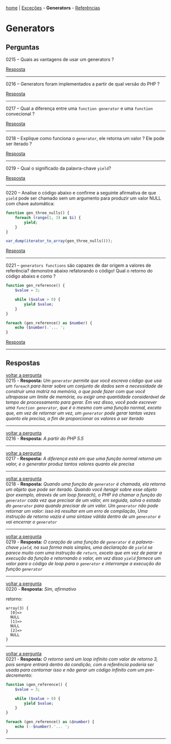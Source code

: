 [home](https://github.com/luk4z7/questionnairePHP/blob/master/pt_br/referencia-linguagem/home.md) | [Exceções](https://github.com/luk4z7/questionnairePHP/blob/master/pt_br/referencia-linguagem/excecoes.md) - **Generators** - [Referências](https://github.com/luk4z7/questionnairePHP/blob/master/pt_br/referencia-linguagem/referencias.md)


Generators
==========

Perguntas
---------

<a name="back0215">0215</a> – Quais as vantagens de usar um generators ?

<a href="#0215">Resposta</a>
***


<a name="back0216">0216</a> – Generators foram implementados a partir de qual versão do PHP ?

<a href="#0216">Resposta</a>
***


<a name="back0217">0217</a> – Qual a diferença entre uma `function generator` e uma `function` convecional ?

<a href="#0217">Resposta</a>
***


<a name="back0218">0218</a> – Explique como funciona o `generator`, ele retorna um valor ? Ele pode ser iterado ?

<a href="#0218">Resposta</a>
***


<a name="back0219">0219</a> – Qual o significado da palavra-chave `yield`?

<a href="#0219">Resposta</a>
***


<a name="back0220">0220</a> – Analise o código abaixo e confirme a seguinte afirmativa de que `yield` pode ser chamado sem um
argumento para produzir um valor NULL com chave automática:

```php
function gen_three_nulls() {
    foreach (range(1, 3) as $i) {
        yield;
    }
}

var_dump(iterator_to_array(gen_three_nulls()));
```

<a href="#0220">Resposta</a>
***


<a name="back0221">0221</a> – `generators functions` são capazes de dar origem a valores de referência? demonstre abaixo 
refatorando o código! Qual o retorno do código abaixo e como ?

```php
function gen_reference() {
    $value = 3;

    while ($value > 0) {
        yield $value;
    }
}

foreach (gen_reference() as $number) {
    echo ($number).'... ';
}
```

<a href="#0221">Resposta</a>
***



Respostas
---------

<a href="#back0215">voltar a pergunta</a><br/>
<a name="0215">0215</a> - **Resposta:** _Um `generator` permite que você escreva código que usa um `foreach` para iterar sobre um 
conjunto de dados sem a necessidade de construir uma matriz na memória, o que pode fazer com que você ultrapasse um limite de 
memória, ou exigir uma quantidade considerável de tempo de processamento para gerar. Em vez disso, você pode escrever uma 
`function generator`, que é o mesmo com uma função normal, exceto que, em vez de retornar um vez, um `generator` pode gerar 
tantas vezes quanto ele precisa, a fim de proporcionar os valores a ser iterado_

***


<a href="#back0216">voltar a pergunta</a><br/>
<a name="0216">0216</a> - **Resposta:** _A partir do PHP 5.5_

***


<a href="#back0217">voltar a pergunta</a><br/>
<a name="0217">0217</a> - **Resposta:** _A diferença está em que uma função normal retorna um valor, e o generator produz tantos 
valores quanto ele precisa_

***


<a href="#back0218">voltar a pergunta</a><br/>
<a name="0218">0218</a> - **Resposta:** _Quando uma função de `generator` é chamada, ela retorna um objeto que pode ser iterado. 
Quando você iteragir sobre esse objeto (por exemplo, através de um loop foreach), o PHP irá chamar a função do `generator` cada 
vez que precisar de um valor, em seguida, salva o estado do `generator`  para quando precisar de um valor.
Um `generator` não pode retornar um valor: isso irá resultar em um erro de compilação, Uma instrução de retorno vazia é uma
sintaxe válida dentro de um `generator` e vai encerrar o `generator`_

***


<a href="#back0219">voltar a pergunta</a><br/>
<a name="0219">0219</a> - **Resposta:** _O coração de uma função de `generator` é a palavra-chave `yield`, na sua forma mais
simples, uma declaração de `yield` se parece muito com uma instrução de `return`, exceto que em vez de parar a execução da função 
e retornando o valor, em vez disso `yield` fornece um valor para o código de loop para o `generator` e interrompe a execução da
função `generator`_

***


<a href="#back0220">voltar a pergunta</a><br/>
<a name="0220">0220</a> - **Resposta:** _Sim, afirmativo_

retorno:

    array(3) {
      [0]=>
      NULL
      [1]=>
      NULL
      [2]=>
      NULL
    }

***


<a href="#back0221">voltar a pergunta</a><br/>
<a name="0221">0221</a> - **Resposta:** _O retorno será um loop infinito com valor de retorno 3, pois sempre entrará dentro da 
condição, com a referência poderia ser usada para contornar isso e não gerar um código infinito com um pre-decremento:_

```php
function &gen_reference() {
    $value = 3;

    while ($value > 0) {
        yield $value;
    }
}

foreach (gen_reference() as &$number) {
    echo (--$number).'... ';
}
```

***

